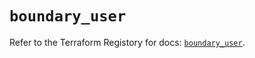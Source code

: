 # `boundary_user`

Refer to the Terraform Registory for docs: [`boundary_user`](https://registry.terraform.io/providers/hashicorp/boundary/1.1.4/docs/resources/user).
